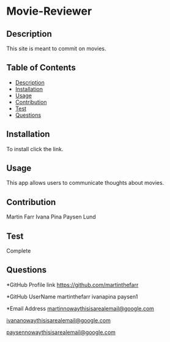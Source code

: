 # Movie-Reviewer

## Description
<!-- Name of Project and what it does -->
This site is meant to commit on movies.

 ## Table of Contents
  * [Description](#description)
  * [Installation](#installation)
  * [Usage](#usage)
  * [Contribution](#contribution)
  * [Test](#test)
  * [Questions](#questions)
  
  ## Installation

  To install click the link.

  ## Usage 

  This app allows users to communicate thoughts about movies.
  
  ## Contribution 

  Martin Farr
  Ivana Pina
  Paysen Lund

  ## Test 

  Complete

  ## Questions
  *GitHub Profile link
  https://github.com/martinthefarr
  


  *GitHub UserName
  martinthefarr
  ivanapina
  paysen1
  

  *Email Address
  martinnowaythisisarealemail@google.com

  ivananowaythisisarealemail@google.com

  paysennowaythisisarealemail@google.com
  